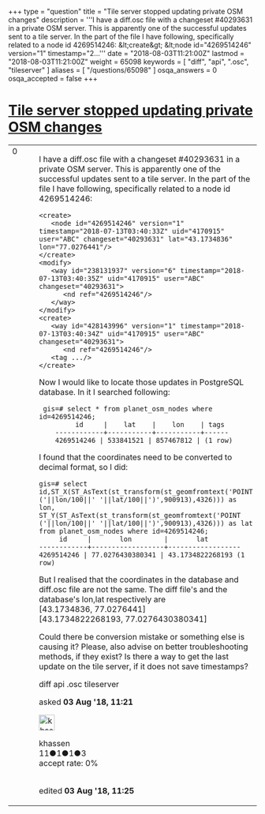 +++
type = "question"
title = "Tile server stopped updating private OSM changes"
description = '''I have a diff.osc file with a changeset #40293631 in a private OSM server. This is apparently one of the successful updates sent to a tile server. In the part of the file I have following, specifically related to a node id 4269514246: &amp;lt;create&amp;gt;  &amp;lt;node id=&quot;4269514246&quot; version=&quot;1&quot; timestamp=&quot;2...'''
date = "2018-08-03T11:21:00Z"
lastmod = "2018-08-03T11:21:00Z"
weight = 65098
keywords = [ "diff", "api", ".osc", "tileserver" ]
aliases = [ "/questions/65098" ]
osqa_answers = 0
osqa_accepted = false
+++

<div class="headNormal">

# [Tile server stopped updating private OSM changes](/questions/65098/tile-server-stopped-updating-private-osm-changes)

</div>

<div id="main-body">

<div id="askform">

<table id="question-table" style="width:100%;">
<colgroup>
<col style="width: 50%" />
<col style="width: 50%" />
</colgroup>
<tbody>
<tr>
<td style="width: 30px; vertical-align: top"><div class="vote-buttons">
<span id="post-65098-upvote" class="ajax-command post-vote up" rel="nofollow" title="I like this post (click again to cancel)"> </span>
<div id="post-65098-score" class="post-score" title="current number of votes">
0
</div>
<span id="post-65098-downvote" class="ajax-command post-vote down" rel="nofollow" title="I dont like this post (click again to cancel)"> </span> <span id="favorite-mark" class="ajax-command favorite-mark" rel="nofollow" title="mark/unmark this question as favorite (click again to cancel)"> </span>
<div id="favorite-count" class="favorite-count">
&#10;</div>
</div></td>
<td><div id="item-right">
<div class="question-body">
<p>I have a diff.osc file with a changeset #40293631 in a private OSM server. This is apparently one of the successful updates sent to a tile server. In the part of the file I have following, specifically related to a node id 4269514246:</p>
<pre><code>&lt;create&gt;
   &lt;node id=&quot;4269514246&quot; version=&quot;1&quot; timestamp=&quot;2018-07-13T03:40:33Z&quot; uid=&quot;4170915&quot; user=&quot;ABC&quot; changeset=&quot;40293631&quot; lat=&quot;43.1734836&quot; lon=&quot;77.0276441&quot;/&gt;
&lt;/create&gt;
&lt;modify&gt;
   &lt;way id=&quot;238131937&quot; version=&quot;6&quot; timestamp=&quot;2018-07-13T03:40:35Z&quot; uid=&quot;4170915&quot; user=&quot;ABC&quot; changeset=&quot;40293631&quot;&gt;
      &lt;nd ref=&quot;4269514246&quot;/&gt;
   &lt;/way&gt;
&lt;/modify&gt;
&lt;create&gt;
   &lt;way id=&quot;428143996&quot; version=&quot;1&quot; timestamp=&quot;2018-07-13T03:40:34Z&quot; uid=&quot;4170915&quot; user=&quot;ABC&quot; changeset=&quot;40293631&quot;&gt;
      &lt;nd ref=&quot;4269514246&quot;/&gt;
   &lt;tag .../&gt;
&lt;/create&gt;</code></pre>
<p>Now I would like to locate those updates in PostgreSQL database. In it I searched following:</p>
<pre><code> gis=# select * from planet_osm_nodes where id=4269514246;
         id     |    lat    |    lon    | tags
    ------------+-----------+-----------+------ 
    4269514246 | 533841521 | 857467812 | (1 row)</code></pre>
<p>I found that the coordinates need to be converted to decimal format, so I did:</p>
<pre><code>gis=# select id,ST_X(ST_AsText(st_transform(st_geomfromtext(&#39;POINT (&#39;||lon/100||&#39; &#39;||lat/100||&#39;)&#39;,900913),4326))) as lon, ST_Y(ST_AsText(st_transform(st_geomfromtext(&#39;POINT (&#39;||lon/100||&#39; &#39;||lat/100||&#39;)&#39;,900913),4326))) as lat from planet_osm_nodes where id=4269514246;
     id     |       lon        |       lat
------------+------------------+------------------  
4269514246 | 77.0276430380341 | 43.1734822268193 (1 row)</code></pre>
<p>But I realised that the coordinates in the database and diff.osc file are not the same. The diff file's and the database's lon,lat respectively are<br />
[43.1734836, 77.0276441]<br />
[43.1734822268193, 77.0276430380341]<br />
</p>
<p>Could there be conversion mistake or something else is causing it? Please, also advise on better troubleshooting methods, if they exist? Is there a way to get the last update on the tile server, if it does not save timestamps?</p>
</div>
<div id="question-tags" class="tags-container tags">
<span class="post-tag tag-link-diff" rel="tag" title="see questions tagged &#39;diff&#39;">diff</span> <span class="post-tag tag-link-api" rel="tag" title="see questions tagged &#39;api&#39;">api</span> <span class="post-tag tag-link-.osc" rel="tag" title="see questions tagged &#39;.osc&#39;">.osc</span> <span class="post-tag tag-link-tileserver" rel="tag" title="see questions tagged &#39;tileserver&#39;">tileserver</span>
</div>
<div id="question-controls" class="post-controls">
&#10;</div>
<div class="post-update-info-container">
<div class="post-update-info post-update-info-user">
<p>asked <strong>03 Aug '18, 11:21</strong></p>
<img src="https://secure.gravatar.com/avatar/5536b85874cbcefafb22f75e03e91003?s=32&amp;d=identicon&amp;r=g" class="gravatar" width="32" height="32" alt="khassen&#39;s gravatar image" />
<p><span>khassen</span><br />
<span class="score" title="11 reputation points">11</span><span title="1 badges"><span class="badge1">●</span><span class="badgecount">1</span></span><span title="1 badges"><span class="silver">●</span><span class="badgecount">1</span></span><span title="3 badges"><span class="bronze">●</span><span class="badgecount">3</span></span><br />
<span class="accept_rate" title="Rate of the user&#39;s accepted answers">accept rate:</span> <span title="khassen has no accepted answers">0%</span> </br></br></p>
</div>
<div class="post-update-info post-update-info-edited">
<p><span> edited <strong>03 Aug '18, 11:25</strong> </span></p>
</div>
</div>
<div id="comments-container-65098" class="comments-container">
&#10;</div>
<div id="comment-tools-65098" class="comment-tools">
&#10;</div>
<div class="clear">
&#10;</div>
<div id="comment-65098-form-container" class="comment-form-container">
&#10;</div>
<div class="clear">
&#10;</div>
</div></td>
</tr>
</tbody>
</table>

</div>

</div>

